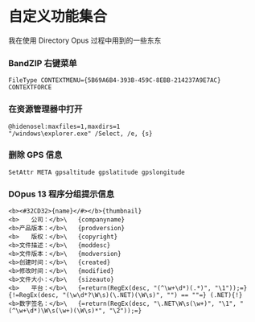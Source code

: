 ﻿# 自定义功能集合
我在使用 Directory Opus 过程中用到的一些东东

### BandZIP 右键菜单
```
FileType CONTEXTMENU={5B69A6B4-393B-459C-8EBB-214237A9E7AC} CONTEXTFORCE 
```
### 在资源管理器中打开
```
@hidenosel:maxfiles=1,maxdirs=1
"/windows\explorer.exe" /Select, /e, {s}
```
### 删除 GPS 信息
```
SetAttr META gpsaltitude gpslatitude gpslongitude
```
### DOpus 13 程序分组提示信息
```
<b><#32CD32>{name}</#></b>{thumbnail}
<b>　　公司：</b>\	{companyname}
<b>产品版本：</b>\	{prodversion}
<b>　　版权：</b>\	{copyright}
<b>文件描述：</b>\	{moddesc}
<b>文件版本：</b>\	{modversion}
<b>创建时间：</b>\	{created}
<b>修改时间：</b>\	{modified}
<b>文件大小：</b>\	{sizeauto}
<b>　　平台：</b>\	{=return(RegEx(desc, "(^\w+\d*)(.*)", "\1"));=}{!=RegEx(desc, "(\w\d*?\W\s)(\.NET)(\W\s)", "") == ""=} (.NET){!}
<b>数字签名：</b>\	{=return(RegEx(desc, "\.NET\W\s(\w+)", "\1", "(^\w+\d*)\W\s(\w+)(\W\s)*", "\2"));=}
```
